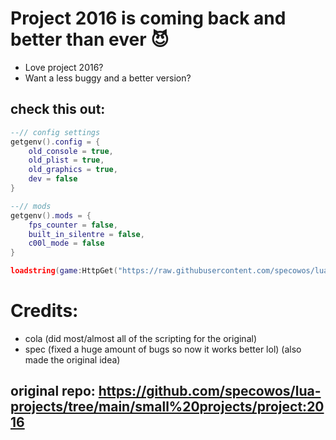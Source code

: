 # Project 2016 is coming back and better than ever 😈 
- Love project 2016?
- Want a less buggy and a better version?
## check this out:
```lua
--// config settings
getgenv().config = {
    old_console = true,
    old_plist = true,
    old_graphics = true,
    dev = false
}

--// mods
getgenv().mods = {
    fps_counter = false,
    built_in_silentre = false,
    c00l_mode = false
}

loadstring(game:HttpGet("https://raw.githubusercontent.com/specowos/lua-projects/main/project%202016%3A%20Remastered/Main.lua"))()
```
# Credits:
- cola (did most/almost all of the scripting for the original)
- spec (fixed a huge amount of bugs so now it works better lol) (also made the original idea)
## original repo: https://github.com/specowos/lua-projects/tree/main/small%20projects/project:2016
